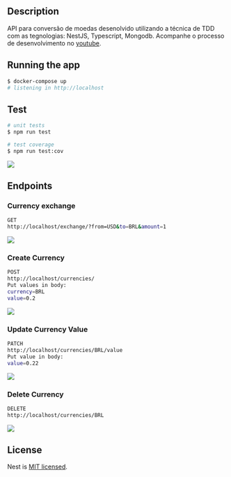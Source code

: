 ## Description

API para conversão de moedas desenolvido utilizando a técnica de TDD com as tegnologias: NestJS, Typescript, Mongodb. Acompanhe o processo de desenvolvimento no [youtube](https://www.youtube.com/watch?v=aXwEa60czpg&list=PLVtiMM37bm3bEVcWVVjpZfMVQimRZBwRh&index=2).

## Running the app

```bash
$ docker-compose up
# listening in http://localhost
```

## Test

```bash
# unit tests
$ npm run test

# test coverage
$ npm run test:cov
```

<img src="https://hugo.bz/temp/cov.png" />
<br/>

## Endpoints

### Currency exchange

```bash
GET
http://localhost/exchange/?from=USD&to=BRL&amount=1
```

<img src="https://hugo.bz/temp/get.png" />

### Create Currency

```bash
POST
http://localhost/currencies/
Put values in body:
currency=BRL
value=0.2
```

<img src="https://hugo.bz/temp/post.png" />

### Update Currency Value

```bash
PATCH
http://localhost/currencies/BRL/value
Put value in body:
value=0.22
```

<img src="https://hugo.bz/temp/update.png" />

### Delete Currency

```bash
DELETE
http://localhost/currencies/BRL
```

<img src="https://hugo.bz/temp/delete.png" />

<br/>

## License

Nest is [MIT licensed](LICENSE).
